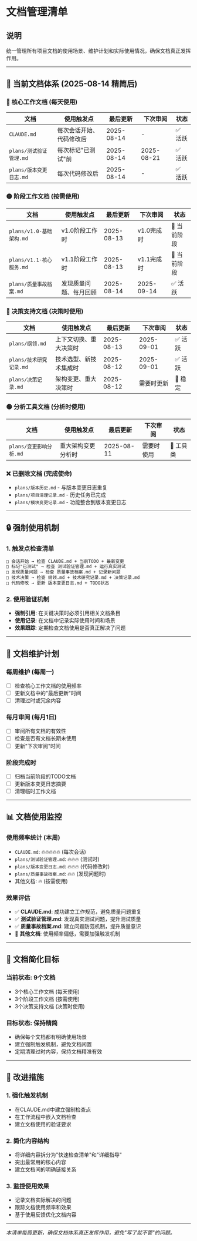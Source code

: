 # 文档管理清单

## 说明
统一管理所有项目文档的使用场景、维护计划和实际使用情况，确保文档真正发挥作用。

---

## 📁 当前文档体系 (2025-08-14 精简后)

### 🔴 核心工作文档 (每天使用)
| 文档 | 使用触发点 | 最后更新 | 下次审阅 | 状态 |
|------|------------|----------|----------|------|
| `CLAUDE.md` | 每次会话开始、代码修改后 | 2025-08-14 | - | ✅ 活跃 |
| `plans/测试验证管理.md` | 每次标记"已测试"前 | 2025-08-14 | 2025-08-21 | ✅ 活跃 |
| `plans/版本变更日志.md` | 每次代码修改后 | 2025-08-14 | - | ✅ 活跃 |

### 🟡 阶段工作文档 (按需使用)
| 文档 | 使用触发点 | 最后更新 | 下次审阅 | 状态 |
|------|------------|----------|----------|------|
| `plans/v1.0-基础架构.md` | v1.0阶段工作时 | 2025-08-13 | v1.0完成时 | 🔄 当前阶段 |
| `plans/v1.1-核心服务.md` | v1.1阶段工作时 | 2025-08-13 | v1.1完成时 | 🔄 当前阶段 |
| `plans/质量事故档案.md` | 发现质量问题、每月回顾 | 2025-08-14 | 2025-09-14 | ✅ 活跃 |

### 🔵 决策支持文档 (决策时使用)
| 文档 | 使用触发点 | 最后更新 | 下次审阅 | 状态 |
|------|------------|----------|----------|------|
| `plans/纲领.md` | 上下文切换、重大决策时 | 2025-08-13 | 2025-09-01 | ✅ 活跃 |
| `plans/技术研究记录.md` | 技术选型、新技术集成时 | 2025-08-12 | 2025-09-01 | ✅ 活跃 |
| `plans/决策记录.md` | 架构变更、重大决策时 | 2025-08-12 | 需要时更新 | 🔄 稳定 |

### 🟢 分析工具文档 (分析时使用)
| 文档 | 使用触发点 | 最后更新 | 下次审阅 | 状态 |
|------|------------|----------|----------|------|
| `plans/变更影响分析.md` | 重大架构变更分析时 | 2025-08-11 | 需要时使用 | 🔄 工具类 |

### ❌ 已删除文档 (完成使命)
- `plans/版本历史.md` - 与版本变更日志重复
- `plans/项目清理记录.md` - 历史任务已完成
- `plans/模块变更记录.md` - 功能整合到版本变更日志

---

## 🔒 强制使用机制

### 1. 触发点检查清单
```markdown
□ 会话开始 → 检查 CLAUDE.md + 当前TODO + 最新变更
□ 标记"已测试" → 检查 测试验证管理.md + 运行真实测试  
□ 发现质量问题 → 检查 质量事故档案.md + 记录新问题
□ 技术决策 → 检查 纲领.md + 技术研究记录.md + 决策记录.md
□ 代码修改 → 更新 版本变更日志.md + TODO状态
```

### 2. 使用验证机制
- **强制引用**: 在关键决策时必须引用相关文档条目
- **使用记录**: 在文档中记录实际使用时间和场景
- **效果跟踪**: 定期检查文档使用是否真正解决了问题

---

## 📅 文档维护计划

### 每周维护 (每周一)
- [ ] 检查核心工作文档的使用频率
- [ ] 更新文档中的"最后更新"时间
- [ ] 清理过时或冗余内容

### 每月审阅 (每月1日)
- [ ] 审阅所有文档的有效性
- [ ] 检查是否有文档长期未使用
- [ ] 更新"下次审阅"时间

### 阶段完成时
- [ ] 归档当前阶段的TODO文档
- [ ] 更新版本变更日志摘要
- [ ] 清理临时工作文档

---

## 📊 文档使用监控

### 使用频率统计 (本周)
- `CLAUDE.md`: 🔥🔥🔥🔥🔥 (每次会话)
- `plans/测试验证管理.md`: 🔥🔥🔥 (测试时)
- `plans/版本变更日志.md`: 🔥🔥🔥 (代码修改时)
- `plans/质量事故档案.md`: 🔥🔥 (发现问题时)
- 其他文档: 🔥 (按需使用)

### 效果评估
- ✅ **CLAUDE.md**: 成功建立工作规范，避免质量问题重复
- ✅ **测试验证管理.md**: 发现真实测试问题，提升测试质量
- ✅ **质量事故档案.md**: 建立问题防范机制，提升质量意识
- 🔄 **其他文档**: 使用频率偏低，需要加强触发机制

---

## 🎯 文档简化目标

### 当前状态: 9个文档
- 3个核心工作文档 (每天使用)
- 3个阶段工作文档 (按需使用)  
- 3个决策支持文档 (决策时使用)

### 目标状态: 保持精简
- 确保每个文档都有明确使用场景
- 建立强制触发机制，避免文档闲置
- 定期清理过时内容，保持文档精准有效

---

## 🔧 改进措施

### 1. 强化触发机制
- 在CLAUDE.md中建立强制检查点
- 在工作流程中嵌入文档检查
- 建立文档使用的验证要求

### 2. 简化内容结构
- 将详细内容拆分为"快速检查清单"和"详细指导"
- 突出最常用的核心内容
- 建立文档间的明确链接关系

### 3. 监控使用效果
- 记录文档实际解决的问题
- 跟踪文档使用频率和效果
- 基于使用反馈优化文档内容

---

*本清单每周更新，确保文档体系真正发挥作用，避免"写了就不管"的问题。*